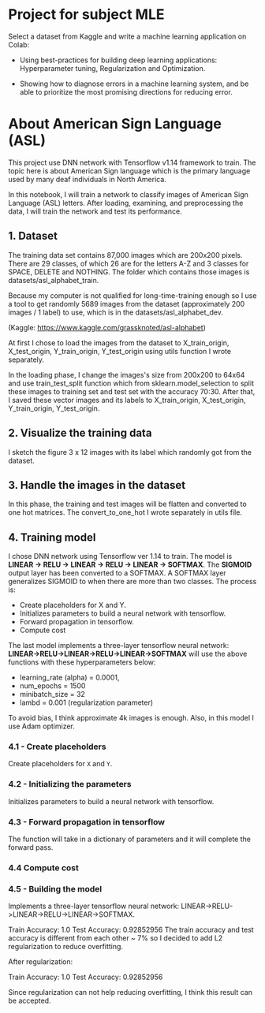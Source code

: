 # Project for subject MLE

Select a dataset from Kaggle and write a machine learning application on Colab:

- Using best-practices for building deep learning applications: Hyperparameter tuning,
Regularization and Optimization.

- Showing how to diagnose errors in a machine learning system, and be able to prioritize the most
promising directions for reducing error.

# About American Sign Language (ASL)
This project use DNN network with Tensorflow v1.14 framework to train. 
The topic here is about American Sign language which is the primary language used by many deaf individuals in North America. 

In this notebook, I will train a network to classify images of American Sign Language (ASL) letters. After loading, examining, and preprocessing the data, I will train the network and test its performance.

## 1. Dataset
The training data set contains 87,000 images which are 200x200 pixels. There are 29 classes, of which 26 are for the letters A-Z and 3 classes for SPACE, DELETE and NOTHING. The folder which contains those images is datasets/asl_alphabet_train.

Because my computer is not qualified for long-time-training enough so I use a tool to get randomly 5689 images from the dataset (approximately 200 images / 1 label) to use, which is in the datasets/asl_alphabet_dev.

(Kaggle: https://www.kaggle.com/grassknoted/asl-alphabet)

At first I chose to load the images from the dataset to X_train_origin, X_test_origin, Y_train_origin, Y_test_origin using utils function I wrote separately. 

In the loading phase, I change the images's size from 200x200 to 64x64 and use train_test_split function which from sklearn.model_selection to split these images to training set and test set with the accuracy 70:30. After that, I saved these vector images and its labels to X_train_origin, X_test_origin, Y_train_origin, Y_test_origin.

## 2. Visualize the training data

I sketch the figure 3 x 12 images with its label which randomly got from the dataset.

## 3. Handle the images in the dataset

In this phase, the training and test images will be flatten and converted to one hot matrices. The convert_to_one_hot I wrote separately in utils file.

## 4. Training model

I chose DNN network using Tensorflow ver 1.14 to train. The model is **LINEAR -> RELU -> LINEAR -> RELU -> LINEAR -> SOFTMAX**. The **SIGMOID** output layer has been converted to a SOFTMAX. A SOFTMAX layer generalizes SIGMOID to when there are more than two classes. The process is:

- Create placeholders for X and Y.
- Initializes parameters to build a neural network with tensorflow.
- Forward propagation in tensorflow.
- Compute cost

The last model implements a three-layer tensorflow neural network: **LINEAR->RELU->LINEAR->RELU->LINEAR->SOFTMAX** will use the above functions with these hyperparameters below:

- learning_rate (alpha) = 0.0001,
- num_epochs = 1500
- minibatch_size = 32
- lambd = 0.001 (regularization parameter)

To avoid bias, I think approximate 4k images is enough. Also, in this model I use Adam optimizer.

### 4.1 - Create placeholders
Create placeholders for `X` and `Y`.

### 4.2 - Initializing the parameters
Initializes parameters to build a neural network with tensorflow.

### 4.3 - Forward propagation in tensorflow 
The function will take in a dictionary of parameters and it will complete the forward pass.

### 4.4 Compute cost

### 4.5 - Building the model
Implements a three-layer tensorflow neural network: LINEAR->RELU->LINEAR->RELU->LINEAR->SOFTMAX.

Train Accuracy: 1.0
Test Accuracy: 0.92852956
The train accuracy and test accuracy is different from each other ~ 7% so I decided to add L2 regularization to reduce overfitting.

After regularization:

Train Accuracy: 1.0
Test Accuracy: 0.92852956

Since regularization can not help reducing overfitting, I think this result can be accepted.
